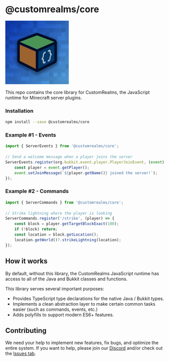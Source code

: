 # @customrealms/core

<img src="https://github.com/customrealms/brand/blob/master/icon-solid/icon-solid.png" width="200" alt="CustomRealms Logo" />

This repo contains the core library for CustomRealms, the JavaScript runtime for Minecraft server plugins.

### Installation

```sh
npm install --save @customrealms/core
```

### Example #1 - Events

```ts
import { ServerEvents } from '@customrealms/core';

// Send a welcome message when a player joins the server
ServerEvents.register(org.bukkit.event.player.PlayerJoinEvent, (event) => {
	const player = event.getPlayer();
	event.setJoinMessage(`${player.getName()} joined the server!`);
});
```

### Example #2 - Commands

```ts
import { ServerCommands } from '@customrealms/core';

// Strike lightning where the player is looking
ServerCommands.register('/strike', (player) => {
	const block = player.getTargetBlockExact(100);
	if (!block) return;
	const location = block.getLocation();
	location.getWorld()?.strikeLightning(location);
});
```

## How it works

By default, without this library, the CustomRealms JavaScript runtime has access to all of the Java and Bukkit classes and functions.

This library serves several important purposes:

-   Provides TypeScript type declarations for the native Java / Bukkit types.
-   Implements a clean abstraction layer to make certain common tasks easier (such as commands, events, etc.)
-   Adds polyfills to support modern ES6+ features.

## Contributing

We need your help to implement new features, fix bugs, and optimize the entire system. If you want to help, please join our [Discord](https://discord.com/invite/bbS2ACdTCM) and/or check out the [Issues tab](https://github.com/customrealms/core/issues).
